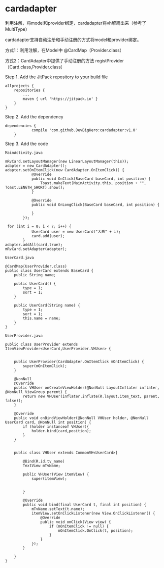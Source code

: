 # cardadapter

利用注解，将model和provider绑定，cardadapter将vh解耦出来（参考了MultiType）

cardadapter支持自动注册和手动注册的方式将model和provider绑定。

方式1：利用注解，在Model中 @CardMap（Provider.class）

方式2：CardAdapter中提供了手动注册的方法 registProvider（Card.class,Provider.class）

Step 1. Add the JitPack repository to your build file

	allprojects {
		repositories {
			...
			maven { url 'https://jitpack.io' }
		}
	}
Step 2. Add the dependency

    dependencies {
    	        compile 'com.github.DevBigHero:cardadapter:v1.0'
    	}

Step 3. Add the code

    MainActivity.java

    mRvCard.setLayoutManager(new LinearLayoutManager(this));
    adapter = new CardAdapter();
    adapter.setOnItemClick(new CardAdapter.OnItemClick() {
                @Override
                public void OnClick(BaseCard baseCard, int position) {
                    Toast.makeText(MainActivity.this, position + "", Toast.LENGTH_SHORT).show();
                }

                @Override
                public void OnLongClick(BaseCard baseCard, int position) {

                }
            });

     for (int i = 0; i < 7; i++) {
                UserCard user = new UserCard("大白" + i);
                card.add(user);
            }
    adapter.addAll(card,true);
    mRvCard.setAdapter(adapter);

    UserCard.java

    @CardMap(UserProvider.class)
    public class UserCard extends BaseCard {
        public String name;

        public UserCard() {
            type = 1;
            sort = 1;
        }

        public UserCard(String name) {
            type = 1;
            sort = 1;
            this.name = name;
        }
    }

    UserProvider.java

    public class UserProvider extends ItemViewProvider<UserCard,UserProvider.VHUser> {


        public UserProvider(CardAdapter.OnItemClick mOnItemClick) {
            super(mOnItemClick);
        }

        @NonNull
        @Override
        public VHUser onCreateViewHolder(@NonNull LayoutInflater inflater, @NonNull ViewGroup parent) {
            return new VHUser(inflater.inflate(R.layout.item_text, parent, false));
        }

        @Override
        public void onBindViewHolder(@NonNull VHUser holder, @NonNull UserCard card, @NonNull int position) {
            if (holder instanceof VHUser){
                holder.bind(card,position);
            }
        }


        public class VHUser extends CommonVH<UserCard>{

            @Bind(R.id.tv_name)
            TextView mTvName;

            public VHUser(View itemView) {
                super(itemView);


            }

            @Override
            public void bind(final UserCard t, final int position) {
                mTvName.setText(t.name);
                itemView.setOnClickListener(new View.OnClickListener() {
                    @Override
                    public void onClick(View view) {
                        if (mOnItemClick != null) {
                            mOnItemClick.OnClick(t, position);
                        }
                    }
                });
            }

        }
    }

